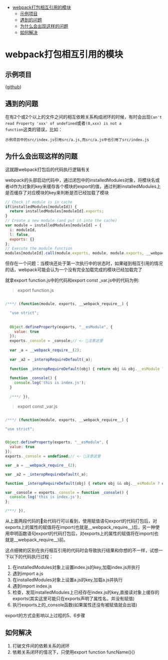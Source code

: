 
<!-- TOC -->

- [webpack打包相互引用的模块](#webpack打包相互引用的模块)
  - [示例项目](#示例项目)
  - [遇到的问题](#遇到的问题)
  - [为什么会出现这样的问题](#为什么会出现这样的问题)
  - [如何解决](#如何解决)

<!-- /TOC -->

# webpack打包相互引用的模块

## 示例项目

([github](https://github.com/hq229075284/blog-example-assets/tree/master/webpack%E9%92%88%E5%AF%B9%E5%BE%AA%E7%8E%AF%E5%BC%95%E7%94%A8%E4%BB%A5%E5%8F%8A%E8%B5%8B%E5%80%BCexport%E7%9A%84%E5%A4%84%E7%90%86%E6%B3%A8%E6%84%8F%E4%BA%8B%E9%A1%B9))

## 遇到的问题
在有2个或2个以上的文件之间的相互依赖关系构成闭环的时候，有时会出现<code>Can't read Property 'xxx' of undefined</code>或者<code>(0,xxx) is not a function</code>这类的错误，比如：

```
示例项目中的src/index.js引用src/a.js,而src/a.js中也引用了src/index.js
```

## 为什么会出现这样的问题

这就跟webpack打包后的代码执行逻辑有关

webpack的头部启动代码中，通过闭包中的installedModules对象，将模块名或者id作为对象的key来缓存各个模块的export的值，通过判断installedModules上是否缓存了对应模块的key来判断是否已经加载了模块

```javascript
// Check if module is in cache
if(installedModules[moduleId]) {
  return installedModules[moduleId].exports;
}
// Create a new module (and put it into the cache)
var module = installedModules[moduleId] = {
  i: moduleId,
  l: false,
  exports: {}
};
// Execute the module function
modules[moduleId].call(module.exports, module, module.exports, __webpack_require__)
```

但存在一个问题：当模块还处于第一次执行中的状态时，如果碰到相互引用的情况的话，webpack可能会认为一个没有完全加载完成的模块已经加载完了

就拿export function.js中的代码和export const _var.js中的代码为例:

> export function.js

```javascript

/***/ (function(module, exports, __webpack_require__) {

  "use strict";
  
  
  Object.defineProperty(exports, "__esModule", {
    value: true
  });
  exports._console = _console;// <- 📢注意这里
  
  var _a = __webpack_require__(2);
  
  var _a2 = _interopRequireDefault(_a);
  
  function _interopRequireDefault(obj) { return obj && obj.__esModule ? obj : { default: obj }; }
  
  function _console() {
    console.log('this is index.js');
  }
  
  /***/ }),
```

> export const _var.js

```javascript

/***/ (function(module, exports, __webpack_require__) {

"use strict";


Object.defineProperty(exports, "__esModule", {
  value: true
});
exports._console = undefined;// <- 📢注意这里

var _a = __webpack_require__(2);

var _a2 = _interopRequireDefault(_a);

function _interopRequireDefault(obj) { return obj && obj.__esModule ? obj : { default: obj }; }

var _console = exports._console = function _console() {
  console.log('this is index.js');
};

/***/ }),
```

从上面两段代码的📢处代码行可以看到，使用赋值语句export的代码打包后，对exports上的属性的赋值将在import(也就是__webpack_require__)后，另一种使用申明函数语句export的代码打包后，对exports上的属性的赋值将在import(也就是__webpack_require__)前。

这点细微的区别在执行相互引用的代码时会导致执行结果和你想的不一样，试想一下以下的代码执行过程：

1. 在installedModules对象上设置index.js的key,加载index.js并执行
2. 遇到import a.js
3. 在installedModules对象上设置a.js的key,加载a.js并执行
4. 遇到import index.js
5. 检查，发现installedModules上已经存在index.js的key,直接读对象上缓存的exports(其实这里可能只在exports声明了属性名，并没有赋值)
6. 执行exports上的_console函数(如果属性还没有被赋值就会出错)

export的方式会影响以上过程的5、6步骤

## 如何解决
1. 打破文件间的依赖关系的闭环
2. 依赖关系闭环的情况下，只使用export function funcName(){}
